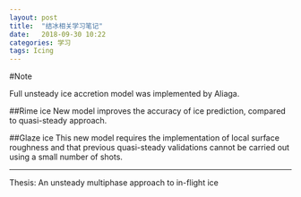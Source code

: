 ```yaml
---
layout: post
title:  "结冰相关学习笔记"
date:   2018-09-30 10:22
categories: 学习
tags: Icing
---
```


#Note

Full unsteady ice accretion model was implemented by Aliaga.

##Rime ice
New model improves the accuracy of ice prediction, compared to quasi-steady approach.

##Glaze ice
This new model requires the implementation of local surface roughness and that previous quasi-steady validations cannot be carried out using a small number of shots.







---
Thesis: An unsteady multiphase approach to in-flight ice